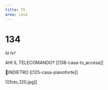 ```yaml
---
title: TV
area: casa
---
```

# 134
_la tv!_

AHI IL TELECOMANDO? [[138-casa-tv_accesa]]

👣INDIETRO [[125-casa-pianoforte]]

![[foto_120.jpg]]